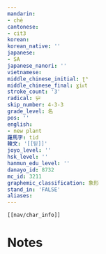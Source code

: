 ```yaml
---
mandarin:
- chè
cantonese:
- cit3
korean:
korean_native: ''
japanese:
- SA
japanese_nanori: ''
vietnamese:
middle_chinese_initial: ʈʰ
middle_chinese_final: ɣiᴇt
stroke_count: '3'
radical: 屮
skip_number: 4-3-3
grade_level: 名
pos: ''
english:
- new plant
羅馬字: tid
韓文: '[[틷]]'
joyo_level: ''
hsk_level: ''
hanmun_edu_level: ''
danayo_id: 8732
mc_id: 3211
graphemic_classification: 象形
stand_in: 'FALSE'
aliases:
---
```

```meta-bind-embed
[[nav/char_info]]
```

# Notes
